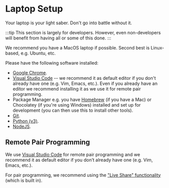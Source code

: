 # Laptop Setup

Your laptop is your light saber. Don't go into battle without it.

:::tip
This section is largely for developers. However, even non-developers will benefit from having all or some of this done.
:::

We recommend you have a MacOS laptop if possible. Second best is Linux-based, e.g. Ubuntu, etc.

Please have the following software installed:

* [Google Chrome](https://www.google.com/chrome/).
* [Visual Studio Code](https://code.visualstudio.com) -- we recommend it as default editor if you don't already have one (e.g. Vim, Emacs, etc.). Even if you already have an editor we recommend installing it as we use it for remote pair programming.
* Package Manager e.g. you have [Homebrew](https://brew.sh/) (if you have a Mac) or Chocolatey (if you're using Windows) installed and set up for development (you can then use this to install other tools).
* [Git](https://git-scm.com/).
* [Python (v3)](https://www.python.org/downloads/).
* [NodeJS](https://nodejs.org/en/).

## Remote Pair Programming

We use [Visual Studio Code](https://code.visualstudio.com) for remote pair programming and we recommend it as default editor if you don’t already have one (e.g. Vim, Emacs, etc.).

For pair programming, we recommend using the ["Live Share" functionality][liveshare] (which is built in).

[liveshare]: https://visualstudio.microsoft.com/services/live-share/
